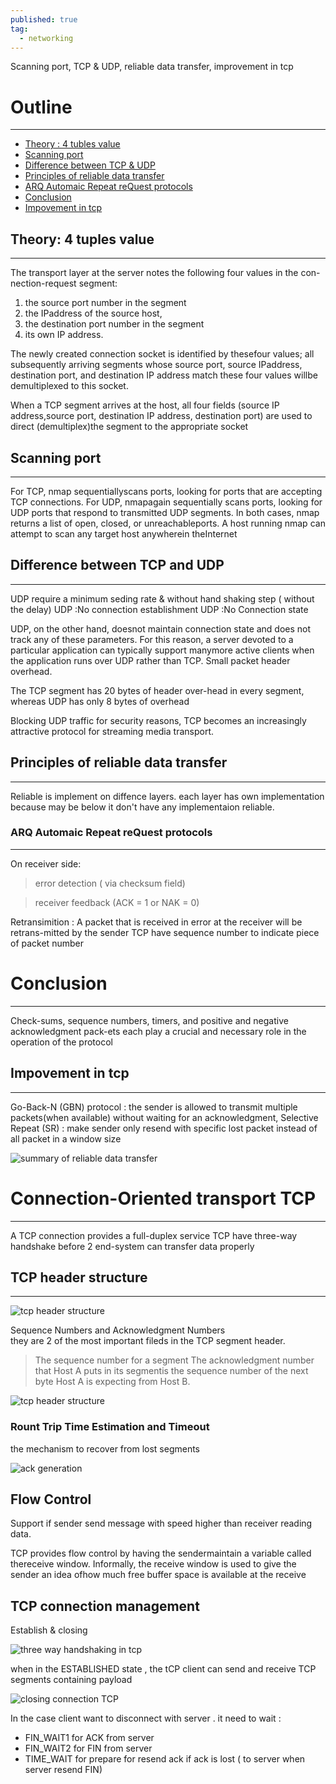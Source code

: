 ```yaml
---
published: true
tag:
  - networking
---
```

Scanning port, TCP & UDP, reliable data transfer, improvement in tcp  
# Outline
---
- [Theory : 4 tubles value](#theory:-4-tuples-value)
- [Scanning port](#scanning-port)
- [Difference between TCP & UDP](#difference-between-tcp-and-udp)
- [Principles of reliable data transfer](#principles-of-reliable-data-transfer)
- [ARQ Automaic Repeat reQuest protocols](#arq-automaic-repeat-request-protocols)
- [Conclusion](#conclusion)
- [Impovement in tcp](#impovement-in-tcp)

## Theory: 4 tuples value
----
The transport layer at the server notes the following four values in the con-nection-request segment: 
1. the source port number in the segment
2. the IPaddress of the source host, 
3. the destination port number in the segment
4. its own IP address.

The newly created connection socket is identified by thesefour values; all subsequently arriving segments whose source port, source IPaddress, destination port, and destination IP address match these four values willbe demultiplexed to this socket.

When a TCP segment arrives at the host, all four fields (source IP address,source port, destination IP address, destination port) are used to direct (demultiplex)the segment to the appropriate socket

## Scanning port
----
For TCP, nmap sequentiallyscans ports, looking for ports that are accepting TCP connections. For UDP, nmapagain sequentially scans ports, looking for UDP ports that respond to transmitted UDP segments. In both cases, nmap returns a list of open, closed, or unreachableports. A host running nmap can attempt to scan any target host anywherein theInternet

## Difference between TCP and UDP
----
UDP require a minimum seding rate & without hand shaking step ( without the delay)
UDP :No connection establishment
UDP :No Connection state 

UDP, on the other hand, doesnot maintain connection state and does not track any of these parameters. For this reason, a server devoted to a particular application can typically support manymore active clients when the application runs over UDP rather than TCP. Small packet header overhead.

The TCP segment has 20 bytes of header over-head in every segment, whereas UDP has only 8 bytes of overhead

Blocking UDP traffic for security reasons, TCP becomes an increasingly attractive protocol for streaming media transport.

## Principles of reliable data transfer 
---
Reliable is implement on diffence layers. each layer has own implementation because may be below it don't have any implementaion reliable.

### ARQ Automaic Repeat reQuest protocols
----
On receiver side:

> error detection ( via checksum field)

> receiver feedback (ACK = 1 or NAK = 0) 

Retransimition : A packet that is received in error at the receiver will be retrans-mitted by the sender
TCP have sequence number to indicate piece of packet number

# Conclusion 
----
Check-sums, sequence numbers, timers, and positive and negative acknowledgment pack-ets each play a crucial and necessary role in the operation of the protocol
 
## Impovement in tcp 
 ----
Go-Back-N (GBN) protocol :  the sender is allowed to transmit multiple packets(when available) without waiting for an acknowledgment,
Selective Repeat (SR)    : make sender only resend with specific lost packet instead of all packet in a window size

![summary of reliable data transfer]({{site.baseurl}}/assets/img/summary_reliable_data_transfer.png)


# Connection-Oriented transport TCP
----
A TCP connection provides a full-duplex service
TCP have three-way handshake before 2 end-system can transfer data properly
## TCP header structure
----

![tcp header structure]({{site.baseurl}}/assets/img/tcp_segment_structure.png)

Sequence Numbers and Acknowledgment Numbers  
they are 2 of the most important fileds in the TCP segment header. 

> The sequence number for a segment
> The acknowledgment number that Host A puts in its segmentis the sequence number of the next byte Host A is expecting from Host B.

![tcp header structure]({{site.baseurl}}/assets/img/sequence_and_ack_number.png)

### Rount Trip Time Estimation and Timeout
the mechanism to recover from lost segments 

![ack generation]({{site.baseurl}}/assets/img/ack_generation.png)

## Flow Control

Support if sender send message with speed higher than receiver reading data. 

TCP provides flow control by having the sendermaintain a variable called thereceive window.
Informally, the receive window is used to give the sender an idea ofhow much free buffer space is available at the receive

## TCP connection management
Establish & closing 

![three way handshaking in tcp]({{site.baseurl}}/assets/img/establish_3way_hanshake.png)

when in the ESTABLISHED state , the tCP client can send and receive TCP segments containing payload 

![closing connection TCP]({{site.baseurl}}/assets/img/closing_tcp_connection.png)

In the case client want to disconnect with server . it need to wait : 
+ FIN_WAIT1 for ACK from server 
+ FIN_WAIT2 for FIN from server 
+ TIME_WAIT for prepare for resend ack if ack is lost ( to server when server resend FIN)
